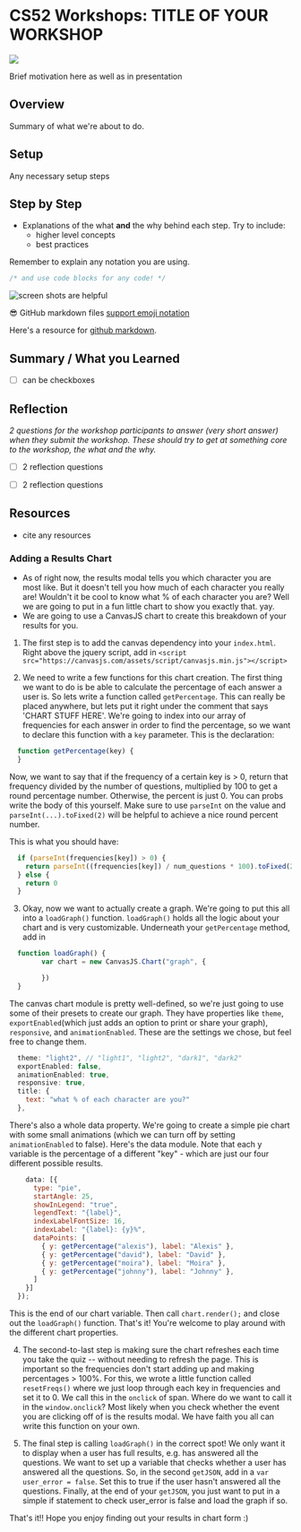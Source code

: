 # CS52 Workshops:  TITLE OF YOUR WORKSHOP

![](http://i.giphy.com/eUh8NINbZf9Ys.gif)

Brief motivation here as well as in presentation

## Overview

Summary of what we're about to do.

## Setup

Any necessary setup steps

## Step by Step

* Explanations of the what **and** the why behind each step. Try to include:
  * higher level concepts
  * best practices

Remember to explain any notation you are using.

```javascript
/* and use code blocks for any code! */
```

![screen shots are helpful](img/screenshot.png)

:sunglasses: GitHub markdown files [support emoji notation](http://www.emoji-cheat-sheet.com/)

Here's a resource for [github markdown](https://guides.github.com/features/mastering-markdown/).


## Summary / What you Learned

* [ ] can be checkboxes

## Reflection

*2 questions for the workshop participants to answer (very short answer) when they submit the workshop. These should try to get at something core to the workshop, the what and the why.*

* [ ] 2 reflection questions
* [ ] 2 reflection questions


## Resources

* cite any resources



### Adding a Results Chart 
* As of right now, the results modal tells you which character you are most like. But it doesn't tell you how much of each character you really are! Wouldn't it be cool to know what % of each character you are? Well we are going to put in a fun little chart to show you exactly that. yay. 
* We are going to use a CanvasJS chart to create this breakdown of your results for you. 

1. The first step is to add the canvas dependency into your ```index.html```. Right above the jquery script, add in ```<script src="https://canvasjs.com/assets/script/canvasjs.min.js"></script>```

2. We need to write a few functions for this chart creation. 
The first thing we want to do is be able to calculate the percentage of each answer a user is. So lets write a function called ```getPercentage```. This can really be placed anywhere, but lets put it right under the comment that says 'CHART STUFF HERE'. 
We're going to index into our array of frequencies for each answer in order to find the percentage, so we want to declare this function with a ```key``` parameter. This is the declaration: 
```javascript
  function getPercentage(key) {
  }
```
Now, we want to say that if the frequency of a certain key is > 0, return that frequency divided by the number of questions, multiplied by 100 to get a round percentage number. Otherwise, the percent is just 0. You can probs write the body of this yourself. Make sure to use ```parseInt``` on the value and ```parseInt(...).toFixed(2)``` will be helpful to achieve a nice round percent number. 

This is what you should have: 
```javascript  
  if (parseInt(frequencies[key]) > 0) {
    return parseInt((frequencies[key]) / num_questions * 100).toFixed(2)
  } else {
    return 0
  }
```

3. Okay, now we want to actually create a graph. We're going to put this all into a ``` loadGraph() ``` function. ``` loadGraph() ``` holds all the logic about your chart and is very customizable. Underneath your ```getPercentage``` method, add in 
```javascript 
  function loadGraph() {
        var chart = new CanvasJS.Chart("graph", {

        })
  }
```
The canvas chart module is pretty well-defined, so we're just going to use some of their presets to create our graph. They have properties like ```theme```, ```exportEnabled```(which just adds an option to print or share your graph), ```responsive```, and ```animationEnabled```. These are the settings we chose, but feel free to change them. 
```javascript 
  theme: "light2", // "light1", "light2", "dark1", "dark2"
  exportEnabled: false,
  animationEnabled: true,
  responsive: true,
  title: {
    text: "what % of each character are you?"
  },
```
There's also a whole data property. We're going to create a simple pie chart with some small animations (which we can turn off by setting ```animationEnabled``` to false). Here's the data module. Note that each y variable is the percentage of a different "key" - which are just our four different possible results. 
```javascript
    data: [{
      type: "pie",
      startAngle: 25,
      showInLegend: "true",
      legendText: "{label}",
      indexLabelFontSize: 16,
      indexLabel: "{label}: {y}%",
      dataPoints: [
        { y: getPercentage("alexis"), label: "Alexis" },
        { y: getPercentage("david"), label: "David" },
        { y: getPercentage("moira"), label: "Moira" },
        { y: getPercentage("johnny"), label: "Johnny" },
      ]
    }]
  }); 
```
This is the end of our chart variable. Then call ```chart.render();``` and close out the ```loadGraph()``` function. That's it! You're welcome to play around with the different chart properties. 

4. The second-to-last step is making sure the chart refreshes each time you take the quiz -- without needing to refresh the page. This is important so the frequencies don't start adding up and making percentages > 100%. For this, we wrote a little function called ```resetFreqs()``` where we just loop through each key in frequencies and set it to 0. We call this in the ```onclick``` of span. Where do we want to call it in the ```window.onclick```? Most likely when you check whether the event you are clicking off of is the results modal. We have faith you all can write this function on your own. 

5. The final step is calling ```loadGraph()``` in the correct spot! We only want it to display when a user has full results, e.g. has answered all the questions. We want to set up a variable that checks whether a user has answered all the questions. So, in the second ```getJSON```, add in a ```var user_error = false```. Set this to true if the user hasn't answered all the questions. Finally, at the end of your ```getJSON```, you just want to put in a simple if statement to check user_error is false and load the graph if so. 

That's it!! Hope you enjoy finding out your results in chart form :) 